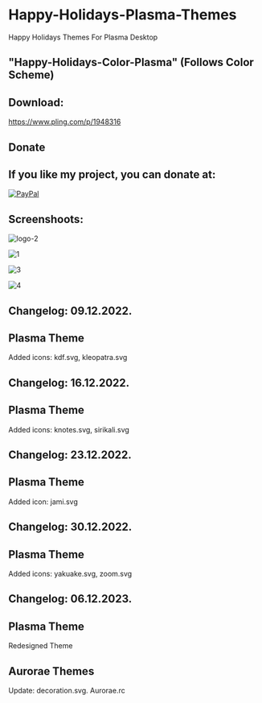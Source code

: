 # Happy-Holidays-Plasma-Themes
Happy Holidays Themes For Plasma Desktop 

"Happy-Holidays-Color-Plasma" (Follows Color Scheme)
-----------------------------------------------------

Download: 
--------

https://www.pling.com/p/1948316


<html>
  <head>
    <meta charset="utf-8" />
  </head>
  <body>
    <h2>Donate</h2>
    <h2>If you like my project, you can donate at:</h2>
    <a href="https://www.paypal.com/paypalme/VesnaLazic">
    <img src="PayPal.png" alt="PayPal" />
    </a>
  </body>
</html>

Screenshoots:
-------------

![logo-2](https://github.com/L4ki/Happy-Holidays-Plasma-Themes/assets/45247573/518b604a-2c30-490c-a787-919958fa8f24)

![1](https://github.com/L4ki/Happy-Holidays-Plasma-Themes/assets/45247573/aa98f866-b7c9-43d0-894d-96cb49e2895e)

![3](https://github.com/L4ki/Happy-Holidays-Plasma-Themes/assets/45247573/0c484da0-2c5a-4805-a639-c3d40b2f6653)

![4](https://github.com/L4ki/Happy-Holidays-Plasma-Themes/assets/45247573/9201c023-68d0-4f8f-b788-13cdf6dbae57)

Changelog: 09.12.2022.
-----------------------

Plasma Theme
------------

Added icons: kdf.svg, kleopatra.svg

Changelog: 16.12.2022.
-----------------------

Plasma Theme
------------

Added icons: knotes.svg, sirikali.svg

Changelog: 23.12.2022.
-----------------------

Plasma Theme
------------

Added icon: jami.svg

Changelog: 30.12.2022.
-----------------------

Plasma Theme
------------

Added icons:  yakuake.svg, zoom.svg


Changelog: 06.12.2023.
-----------------------

Plasma Theme
------------

Redesigned Theme

Aurorae Themes
---------------

Update: decoration.svg. Aurorae.rc

